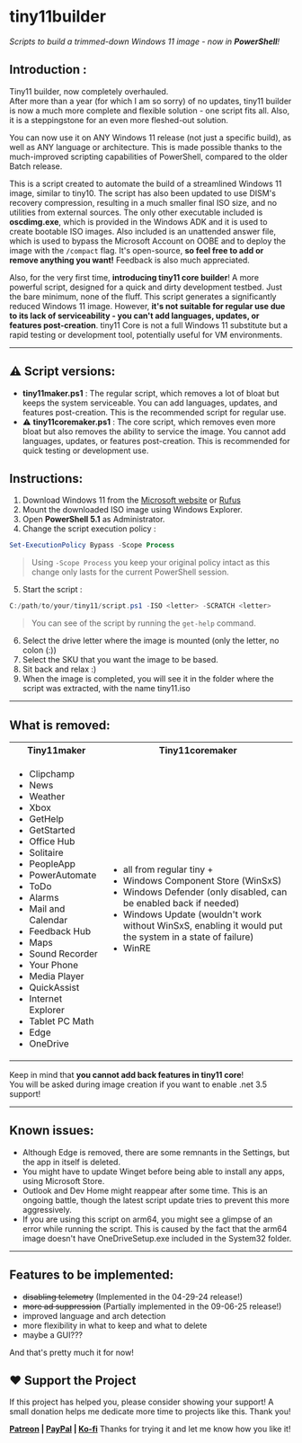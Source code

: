 # tiny11builder
*Scripts to build a trimmed-down Windows 11 image - now in **PowerShell**!*

## Introduction :
Tiny11 builder, now completely overhauled. <br> After more than a year (for which I am so sorry) of no updates, tiny11 builder is now a much more complete and flexible solution - one script fits all. Also, it is a steppingstone for an even more fleshed-out solution.

You can now use it on ANY Windows 11 release (not just a specific build), as well as ANY language or architecture.
This is made possible thanks to the much-improved scripting capabilities of PowerShell, compared to the older Batch release.

This is a script created to automate the build of a streamlined Windows 11 image, similar to tiny10.
The script has also been updated to use DISM's recovery compression, resulting in a much smaller final ISO size, and no utilities from external sources. The only other executable included is **oscdimg.exe**, which is provided in the Windows ADK and it is used to create bootable ISO images. 
Also included is an unattended answer file, which is used to bypass the Microsoft Account on OOBE and to deploy the image with the `/compact` flag.
It's open-source, **so feel free to add or remove anything you want!** Feedback is also much appreciated.

Also, for the very first time, **introducing tiny11 core builder**! A more powerful script, designed for a quick and dirty development testbed. Just the bare minimum, none of the fluff. 
This script generates a significantly reduced Windows 11 image. However, **it's not suitable for regular use due to its lack of serviceability - you can't add languages, updates, or features post-creation**. tiny11 Core is not a full Windows 11 substitute but a rapid testing or development tool, potentially useful for VM environments.

---

## ⚠️ Script versions:
- **tiny11maker.ps1** : The regular script, which removes a lot of bloat but keeps the system serviceable. You can add languages, updates, and features post-creation. This is the recommended script for regular use.
- ⚠️ **tiny11coremaker.ps1** : The core script, which removes even more bloat but also removes the ability to service the image. You cannot add languages, updates, or features post-creation. This is recommended for quick testing or development use.

## Instructions:
1. Download Windows 11 from the [Microsoft website](https://www.microsoft.com/software-download/windows11) or [Rufus](https://github.com/pbatard/rufus)
2. Mount the downloaded ISO image using Windows Explorer.
3. Open **PowerShell 5.1** as Administrator. 
4. Change the script execution policy :
```powershell
Set-ExecutionPolicy Bypass -Scope Process
```
> Using `-Scope Process` you keep your original policy intact as this change only lasts for the current PowerShell session. 

5. Start the script :
```powershell
C:/path/to/your/tiny11/script.ps1 -ISO <letter> -SCRATCH <letter>
``` 
> You can see of the script by running the `get-help` command.

6. Select the drive letter where the image is mounted (only the letter, no colon (:))
7. Select the SKU that you want the image to be based.
8. Sit back and relax :)
9. When the image is completed, you will see it in the folder where the script was extracted, with the name tiny11.iso

---

## What is removed:
<table>
  <tbody>
    <tr>
      <th>Tiny11maker</th>
      <th>Tiny11coremaker</th>
    </tr>
    <tr>
      <td>
        <ul>
          <li>Clipchamp</li>
          <li>News</li>
          <li>Weather</li>
          <li>Xbox</li>
          <li>GetHelp</li>
          <li>GetStarted</li>
          <li>Office Hub</li>
          <li>Solitaire</li>
          <li>PeopleApp</li>
          <li>PowerAutomate</li>
          <li>ToDo</li>
          <li>Alarms</li>
          <li>Mail and Calendar</li>
          <li>Feedback Hub</li>
          <li>Maps</li>
          <li>Sound Recorder</li>
          <li>Your Phone</li>
          <li>Media Player</li>
          <li>QuickAssist</li>
          <li>Internet Explorer</li>
          <li>Tablet PC Math</li>
          <li>Edge</li>
          <li>OneDrive</li>
        </ul>
      </td>
      <td>
        <ul>
          <li>all from regular tiny +</li>
          <li>Windows Component Store (WinSxS)</li>
          <li>Windows Defender (only disabled, can be enabled back if needed)</li>
          <li>Windows Update (wouldn't work without WinSxS, enabling it would put the system in a state of failure)</li>
          <li>WinRE</li>
        </ul>
      </td>
    </tr>
  </tbody>
</table>

Keep in mind that **you cannot add back features in tiny11 core**! <br>
You will be asked during image creation if you want to enable .net 3.5 support!

---

## Known issues:
- Although Edge is removed, there are some remnants in the Settings, but the app in itself is deleted. 
- You might have to update Winget before being able to install any apps, using Microsoft Store.
- Outlook and Dev Home might reappear after some time. This is an ongoing battle, though the latest script update tries to prevent this more aggressively.
- If you are using this script on arm64, you might see a glimpse of an error while running the script. This is caused by the fact that the arm64 image doesn't have OneDriveSetup.exe included in the System32 folder.

---

## Features to be implemented:
- ~~disabling telemetry~~ (Implemented in the 04-29-24 release!)
- ~~more ad suppression~~ (Partially implemented in the 09-06-25 release!)
- improved language and arch detection
- more flexibility in what to keep and what to delete
- maybe a GUI???

And that's pretty much it for now!
## ❤️ Support the Project

If this project has helped you, please consider showing your support! A small donation helps me dedicate more time to projects like this.
Thank you!

**[Patreon](http://patreon.com/ntdev) | [PayPal](http://paypal.me/ntdev2) | [Ko-fi](http://ko-fi.com/ntdev)**
Thanks for trying it and let me know how you like it!
